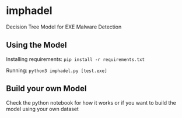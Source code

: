 # imphadel
Decision Tree Model for EXE Malware Detection

## Using the Model

Installing requirements:
`pip install -r requirements.txt`

Running:
`python3 imphadel.py [test.exe]`

## Build your own Model
Check the python notebook for how it works or if you want to build the model using your own dataset